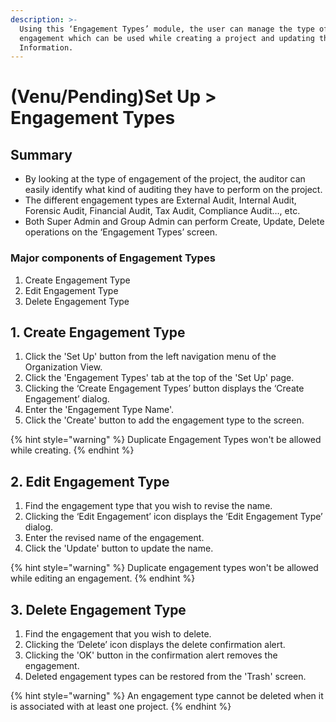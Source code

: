 ```yaml
---
description: >-
  Using this ‘Engagement Types’ module, the user can manage the type of
  engagement which can be used while creating a project and updating the project
  Information.
---
```


# \(Venu/Pending\)Set Up &gt; Engagement Types

## Summary

* By looking at the type of engagement of the project, the auditor can easily identify what kind of auditing they have to perform on the project.
* The different engagement types are External Audit, Internal Audit, Forensic Audit, Financial Audit, Tax Audit, Compliance Audit…, etc.
* Both Super Admin and Group Admin can perform Create, Update, Delete operations on the ‘Engagement Types’ screen.

### Major components of Engagement Types

1. Create Engagement Type
2. Edit Engagement Type
3. Delete Engagement Type

## 1. Create Engagement Type

1. Click the 'Set Up' button from the left navigation menu of the Organization View.
2. Click the 'Engagement Types' tab at the top of the 'Set Up' page.
3. Clicking the ‘Create Engagement Types’ button displays the ‘Create Engagement’ dialog.
4. Enter the 'Engagement Type Name'.
5. Click the 'Create' button to add the engagement type to the screen.

{% hint style="warning" %}
Duplicate Engagement Types won't be allowed while creating.
{% endhint %}

## 2. Edit Engagement Type

1. Find the engagement type that you wish to revise the name.
2. Clicking the ‘Edit Engagement’ icon displays the ‘Edit Engagement Type’ dialog.
3. Enter the revised name of the engagement.
4. Click the 'Update' button to update the name.

{% hint style="warning" %}
Duplicate engagement types won't be allowed while editing an engagement.
{% endhint %}

## 3. Delete Engagement Type

1. Find the engagement that you wish to delete.
2. Clicking the ‘Delete’ icon displays the delete confirmation alert.
3. Clicking the 'OK' button in the confirmation alert removes the engagement.
4. Deleted engagement types can be restored from the 'Trash' screen.

{% hint style="warning" %}
An engagement type cannot be deleted when it is associated with at least one project.
{% endhint %}

